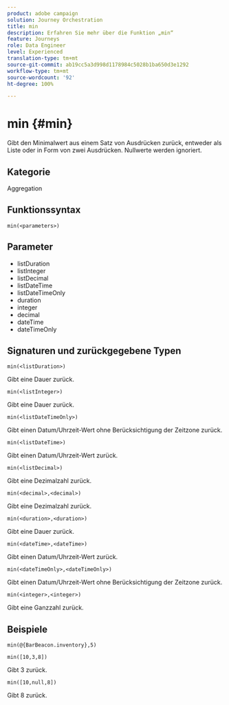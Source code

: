 ```yaml
---
product: adobe campaign
solution: Journey Orchestration
title: min
description: Erfahren Sie mehr über die Funktion „min“
feature: Journeys
role: Data Engineer
level: Experienced
translation-type: tm+mt
source-git-commit: ab19cc5a3d998d1178984c5028b1ba650d3e1292
workflow-type: tm+mt
source-wordcount: '92'
ht-degree: 100%

---
```



# min {#min}

Gibt den Minimalwert aus einem Satz von Ausdrücken zurück, entweder als Liste oder in Form von zwei Ausdrücken. Nullwerte werden ignoriert.

## Kategorie

Aggregation

## Funktionssyntax

`min(<parameters>)`

## Parameter

* listDuration
* listInteger
* listDecimal
* listDateTime
* listDateTimeOnly
* duration
* integer
* decimal
* dateTime
* dateTimeOnly

## Signaturen und zurückgegebene Typen

`min(<listDuration>)`

Gibt eine Dauer zurück.

`min(<listInteger>)`

Gibt eine Dauer zurück.

`min(<listDateTimeOnly>)`

Gibt einen Datum/Uhrzeit-Wert ohne Berücksichtigung der Zeitzone zurück.

`min(<listDateTime>)`

Gibt einen Datum/Uhrzeit-Wert zurück.

`min(<listDecimal>)`

Gibt eine Dezimalzahl zurück.

`min(<decimal>,<decimal>)`

Gibt eine Dezimalzahl zurück.

`min(<duration>,<duration>)`

Gibt eine Dauer zurück.

`min(<dateTime>,<dateTime>)`

Gibt einen Datum/Uhrzeit-Wert zurück.

`min(<dateTimeOnly>,<dateTimeOnly>)`

Gibt einen Datum/Uhrzeit-Wert ohne Berücksichtigung der Zeitzone zurück.

`min(<integer>,<integer>)`

Gibt eine Ganzzahl zurück.

## Beispiele

`min(@{BarBeacon.inventory},5)`

`min([10,3,8])`

Gibt 3 zurück.

`min([10,null,8])`

Gibt 8 zurück.
